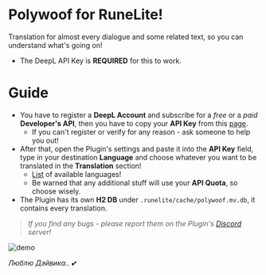# Polywoof for RuneLite!
Translation for almost every dialogue and some related text, so you can understand what's going on!
- The DeepL API Key is **REQUIRED** for this to work.

# Guide
- You have to register a **DeepL Account** and subscribe for a *free* or a *paid* **Developer's API**, then you have to copy your **API Key** from this [page](https://www.deepl.com/pro-account/summary).
  - If you can't register or verify for any reason - ask someone to help you out!
- After that, open the Plugin's settings and paste it into the **API Key** field, type in your destination **Language** and choose whatever you want to be translated in the **Translation** section!
  - [List](src/main/resources/languages.json) of available languages!
  - Be warned that any additional stuff will use your **API Quota**, so choose wisely.
- The Plugin has its own **H2 DB** under `.runelite/cache/polywoof.mv.db`, it contains every translation.

> *If you find any bugs - please report them on the Plugin's [Discord](https://discord.gg/QbuVGMErrX) server!*

![demo](https://user-images.githubusercontent.com/13049652/161437194-fca3d9c0-7226-40ed-9403-b4c01393f1af.png)

*Люблю Дэйвика.. 💕*
